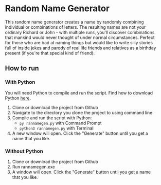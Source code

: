 # Random Name Generator
This random name generator creates a name by randomly combining individual or combinations of letters. The resulting names are not your ordinary Richard or John - with multiple runs, you'll discover combinations that mankind would never thought of under normal circumstances.
Perfect for those who are bad at naming things but would like to write silly stories full of inside jokes and parody of real life friends and relatives as a birthday present (if you're that special kind of friend).

## How to run
### With Python
You will need Python to compile and run the script. Find how to download Python [here](https://www.python.org/downloads/).
1. Clone or download the project from Github
1. Navigate to the directory you clone the project to using command line
1. Compile and run the script with Python:
    * `py rannamegen.py` with Command Prompt
    * `python3 rannamegen.py` with Terminal
1. A new window will open. Click the "Generate" button until you get a name that you like.

### Without Python
1. Clone or download the project from Github
1. Run rannamegen.exe
1. A window will open. Click the "Generate" button until you get a name that you like.
